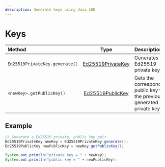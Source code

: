 ```yaml
---
description: Generate keys using Java SDK
---
```


# Keys

| **Method** | Type | Description |
| :--- | :---: | :--- |
| `Ed25519PrivateKey.generate()` | [Ed25519PrivateKey](https://github.com/hashgraph/hedera-sdk-java/blob/master/src/main/java/com/hedera/hashgraph/sdk/crypto/ed25519/Ed25519PrivateKey.java) | Generates a Ed25519 private key |
| `<newKey>.getPublicKey()` | [Ed25519PublicKey](https://github.com/hashgraph/hedera-sdk-java/blob/master/src/main/java/com/hedera/hashgraph/sdk/crypto/ed25519/Ed25519PublicKey.java) | Gets the corresponding public key to the previously generated private key |

## Example

```java
// Generate a Ed25519 private, public key pair
Ed25519PrivateKey newKey = Ed25519PrivateKey.generate();
Ed25519PublicKey newPublicKey = newKey.getPublicKey();

System.out.println("private key = " + newKey);
System.out.println("public key = " + newPublicKey);
```

